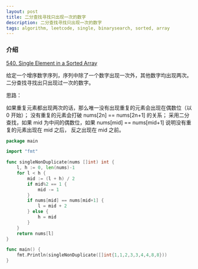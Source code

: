 ```yaml
---
layout: post
title: 二分查找寻找只出现一次的数字
description: 二分查找寻找只出现一次的数字
tags: algorithm, leetcode, single, binarysearch, sorted, array
---
```


### 介绍
[540. Single Element in a Sorted Array](https://leetcode.com/problems/single-element-in-a-sorted-array/description/)

给定一个增序数字序列，序列中除了一个数字出现一次外，其他数字均出现两次。
二分查找寻找出只出现过一次的数字。

思路：

如果重复元素都出现两次的话，那么唯一没有出现重复的元素会出现在偶数位（以 0 开始）；
没有重复的元素会打破 nums[2n] == nums[2n+1] 的关系；
采用二分查找，如果 mid 为中间的偶数位，如果 nums[mid] == nums[mid+1] 说明没有重复的元素出现在 mid 之后，
反之出现在 mid 之前。

```go
package main

import "fmt"

func singleNonDuplicate(nums []int) int {
	l, h := 0, len(nums)-1
	for l < h {
		mid := (l + h) / 2
		if mid%2 == 1 {
			mid -= 1
		}
		if nums[mid] == nums[mid+1] {
			l = mid + 2
		} else {
			h = mid
		}
	}
	return nums[l]
}

func main() {
	fmt.Println(singleNonDuplicate([]int{1,1,2,3,3,4,4,8,8}))
}
```